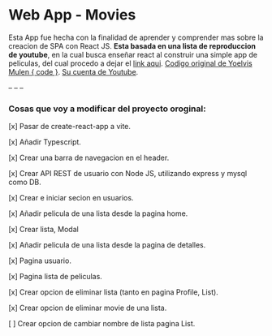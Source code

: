 # Web App - Movies

Esta App fue hecha con la finalidad de aprender y comprender mas sobre la creacion de SPA con React JS. **Esta basada en una lista de reproduccion de youtube**, en la cual busca enseñar react al construir una simple app de peliculas, del cual procedo a dejar el [link aqui](https://www.youtube.com/playlist?list=PL9T-KKyKXNClsgm8o1mKQH7Wc2fNqUOOF). [Codigo original de Yoelvis Mulen { code }](https://github.com/ymulenll/movies-curso-react/tree/master). [Su cuenta de Youtube](https://www.youtube.com/channel/UCp28AG2NaDuzyVaAT--2NGQ).

– – –

### Cosas que voy a modificar del proyecto oroginal:

[x] Pasar de create-react-app a vite.

[x] Añadir Typescript.

[x] Crear una barra de navegacion en el header.

[x] Crear API REST de usuario con Node JS, utilizando express y mysql como DB.

[x] Crear e iniciar secion en usuarios.

[x] Añadir pelicula de una lista desde la pagina home.

[x] Crear lista, Modal

[x] Añadir pelicula de una lista desde la pagina de detalles.

[x] Pagina usuario.

[x] Pagina lista de peliculas.

[x] Crear opcion de eliminar lista (tanto en pagina Profile, List).

[x] Crear opcion de eliminar movie de una lista.

[ ] Crear opcion de cambiar nombre de lista pagina List.
